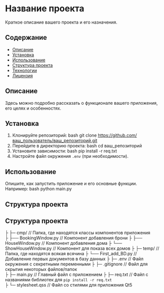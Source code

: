 # Название проекта

Краткое описание вашего проекта и его назначения.

## Содержание
- [Описание](#описание)
- [Установка](#установка)
- [Использование](#использование)
- [Структура проекта](#структура-проекта)
- [Технологии](#технологии)
- [Лицензия](#лицензия)

## Описание

Здесь можно подробно рассказать о функционале вашего приложения, его целях и особенностях.

## Установка

1. Клонируйте репозиторий:
bash
   git clone https://github.com/ваш_пользователь/ваш_репозиторий.git
2. Перейдите в директорию проекта:
bash
   cd ваш_репозиторий
3. Установите зависимости:
bash
   pip install -r req.txt
4. Настройте файл окружения `.env` (при необходимости).

## Использование

Опишите, как запустить приложение и его основные функции. Например:
bash
python main.py
## Структура проекта

## Структура проекта
├
├─ cmp/                     // Папка, где находятся классы компонентов приложения  
├    ├── BookingWindow.py // Компонент добавления брони 
├    ├── HouseWindow.py   // Компонент добавления дома 
├    └── ShowHouseWindow.py // Компонент для показа всех домов 
├
├─ temp/                    // Папка, где находятся всякая всячина 
├    └── First_add_BD.py  // Добавление первых документов в базу данных 
├
├─ .env                     // Файл окружения с секретными переменными 
├
├─ .gitignore               // Файл для скрытия некоторых файлов/папок  
├
├─ main.py                 // Главный файл с приложением 
├
├─ req.txt                 // Файл с названиями библиотек для  `pip install -r req.txt`  
├
└─ stylesheet.qss          // Файл со стилями для приложения Qt5